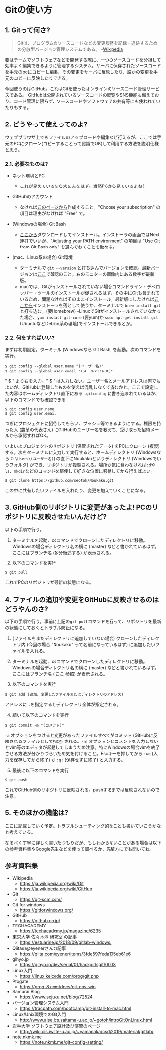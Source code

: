 Gitの使い方
=====

## 1. Gitって何さ?

> Gitは、プログラムのソースコードなどの変更履歴を記録・追跡するための分散型バージョン管理システムである。
> -[Wikipedia](https://ja.wikipedia.org/wiki/Git)

  要はチームでソフトウェアなどを開発する際に、一つのソースコードを分担して効率よく編集できるように管理するシステム。サーバに保存されたソースコードを手元のpcにコピーし編集、その変更をサーバに反映したり、誰かの変更を手元のコピーに反映したりできる。

  今回使うのはGitHub。これはGitを使ったオンラインのソースコード管理サービスである。
  GitHubは公開されているソースコードの閲覧やSNS機能も備えており、コード管理に限らず、ソースコードやソフトウェアの共有等にも使われていたりもする。

## 2. どうやって使えってのよ?

  ウェブブラウザ上でもファイルのアップロードや編集など行えるが、ここでは手元のPCにクローン(コピーすることって認識でOK)して利用する方法を説明仕様と思う。


### 2.1. 必要なものは?

- ネット環境とPC
    - これが見えているなら大丈夫なはず。当然PCから見ているよね?

- GitHubのアカウント
    - なければ[このページから](https://github.co.jp/)作成すること。"Choose your subscription" の項目は理由がなければ "Free" で。

- (Windowsの場合) Git Bash

    - [ここから](https://gitforwindows.org/)ダウンロードしてインストール。インストーラの画面ではNext連打でいいが、"Adjusting your PATH environment" の項目は "Use Git from Git Bash only" を選んでおくことを勧める。

- (mac、Linux系の場合) Git環境

    - ターミナルで `git --version` と打ち込んでバージョンを確認。最新バージョンは[ここ](https://git-scm.com/)で確認のこと。右のモニターの画像内にある数字が最新版。
    - macでは、Gitがインストールされていない場合コマンドライン・デベロッパー・ツールのインストールが促されるはず。その中にGitも含まれているため、問題なければそのままインストール。最新版にしたければ[ここから](https://git-scm.com/download/mac)インストーラを落として使うか、ターミナルで `brew install git` と打ち込む。(要Homebrew)
    -LinuxでGitがインストールされていなかった場合、`yum install git-core` (要yum)か `sudo apt-get install git` (UbuntuなどDebian系の環境)でインストールできるとか。


### 2.2. 何をすればいい?

  まずは初期設定。ターミナル (Windowsなら Git Bash) を起動。次のコマンドを実行。

    $ git config --global user.name "(ユーザー名)"
    $ git config --global user.email "(メールアドレス)"

  " $ " より右を入力。" $ " は入力しない。ユーザー名とメールアドレスは何でもよいが、GitHubに登録したものを使えば混乱しなくて済むかと。ここで設定した内容はホームディレクトリ直下にある `.gitconfig` に書き込まれているほか、以下のコマンドでも確認できる

    $ git config user.name
    $ git config user.email

  つぎにプロジェクトに招待してもらい、プッシュ等できるようにする。権限を持った人 (農革の代表さん) にGitHubのユーザー名を教えて、受け取った招待メールから承認すればOK。

  いよいよプロジェクトのリポジトリ (保管されたデータ) をPCにクローン (複製) する。次をターミナルに入力して実行すると、ホームディレクトリ (Windowsなら `C:\Users\(ユーザー名)`) の直下にNoukakuというディレクトリ (Windowsでいうフォルダ) ができ、リポジトリが複製される。場所が気に食わなければ`cd`や`ls`、`mkdir`などのコマンドを駆使して好きな位置に移動してから行えばよい。

    $ git clone https://github.com/seotok/Noukaku.git

  この中に共有したいファイルを入れたり、変更を加えていくことになる。

## 3. GitHub側のリポジトリに変更があったよ! PCのリポジトリに反映させたいんだけど?

  以下の手順で行う。

1. ターミナルを起動、cdコマンドでクローンしたディレクトリに移動。Windowsの場合ディレクトリ名の横に (master) などと書かれているはず。ここにはブランチ名 (多分後述する) が表示される。

2. 以下のコマンドを実行

`$ git pull`

  これでPCのリポジトリが最新の状態になる。

## 4. ファイルの追加や変更をGitHubに反映させるのはどうやんのさ?

  以下の手順で行う。事前に上記の`git pull`コマンドを行って、リポジトリを最新の状態にしておくとトラブル防止になる。

1. (ファイルをまだディレクトリに追加していない場合) クローンしたディレクトリ内 (今回の場合 "Noukaku" って名前になっているはず) に追加したいファイルを入れる。

2. ターミナルを起動、cdコマンドでクローンしたディレクトリに移動。Windowsの場合ディレクトリ名の横に (master) などと書かれているはず。ここにはブランチ名 ( [ここ](./HowToUseGitMore.md) 参照) が表示される。

3. 以下のコマンドを実行

`$ git add (追加、変更したファイルまたはディレクトリのアドレス)`

  アドレスに `.`を指定するとディレクトリ全体が指定される。

4. 続いて以下のコマンドを実行

`$ git commit -m "(コメント)"`

  `-a` オプションをつけると変更があったファイルすべてがコミット (GitHubに反映されるファイルとして指定) される。-m オプションとコメントを入力しないとvim等のエディタが起動してしまうため注意。特にWindowsの場合vimを終了させる方法が分かりづらいため気を付けること。Escキーを押してから `:wq` (入力を保存してから終了) か `:q!` (保存せずに終了) と入力する。

5. 最後に以下のコマンドを実行

`$ git push`

  これでGitHub側のリポジトリに反映される。pushするまでは反映されないので注意。

## 5. そのほかの機能は?

  [ここ](./HowToUseGitMore.md)に記載していく予定。トラブルシューティング的なことも書いていこうかなと考えている。



  なるべく丁寧に詳しく書いたつもりだが、もしわからないことがある場合は以下の参考資料集やGoogle先生などを使って調べるか、先輩方にでも聞いてね。



## 参考資料集
- Wikipedia
    - https://ja.wikipedia.org/wiki/Git
    - https://ja.wikipedia.org/wiki/GitHub
- Git
    - https://git-scm.com/
- Git for windows
    - https://gitforwindows.org/
- GitHub
    - https://github.co.jp/
- TECHACADEMY
    - https://techacademy.jp/magazine/6235
- 東京大学 佐々木淳 研究室 の記事
    - https://estuarine.jp/2018/09/gitlab-windows/
- Qiitaの@eyenerさんの記事
    - https://qiita.com/eyener/items/3fde597feda105eb61e6
- gihyo.jp
    - https://gihyo.jp/dev/serial/01/hackgirlsgit/0003
- Linux入門
    - https://linux.keicode.com/prog/git.php
- Ptogate
    - https://prog-8.com/docs/git-env-win
- Samurai Blog
    - https://www.sejuku.net/blog/72524
- バージョン管理システム入門
    - https://tracpath.com/bootcamp/git-install-to-mac.html
- Linux/Unix環境でのGit入門
    - http://www.aise.ics.saitama-u.ac.jp/~gotoh/IntroGitOnLinux.html
- 岩手大学 ソフトウェア設計及び演習のページ
    - http://wiki.cis.iwate-u.ac.jp/~yamanaka/csd/2019/material/gitlab/
- note.nkmk.me
    - https://note.nkmk.me/git-config-setting/
